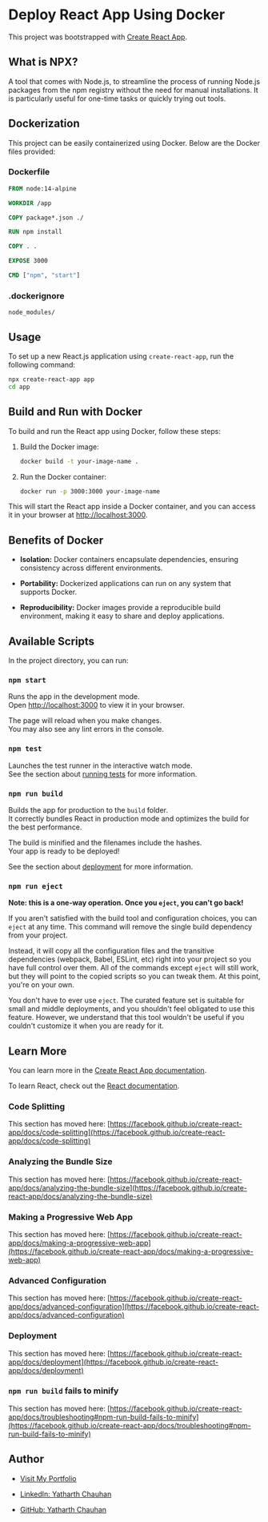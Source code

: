 
# Deploy React App Using Docker

This project was bootstrapped with [Create React App](https://github.com/facebook/create-react-app).

## What is NPX?

A tool that comes with Node.js, to streamline the process of running Node.js packages from the npm registry without the need for manual installations. It is particularly useful for one-time tasks or quickly trying out tools.

## Dockerization

This project can be easily containerized using Docker. Below are the Docker files provided:

### Dockerfile

```dockerfile
FROM node:14-alpine

WORKDIR /app

COPY package*.json ./

RUN npm install

COPY . .

EXPOSE 3000

CMD ["npm", "start"]
```

### .dockerignore

```dockerignore
node_modules/
```

## Usage

To set up a new React.js application using `create-react-app`, run the following command:

```bash
npx create-react-app app
cd app
```

## Build and Run with Docker

To build and run the React app using Docker, follow these steps:

1. Build the Docker image:

   ```bash
   docker build -t your-image-name .
   ```

2. Run the Docker container:

   ```bash
   docker run -p 3000:3000 your-image-name
   ```

This will start the React app inside a Docker container, and you can access it in your browser at [http://localhost:3000](http://localhost:3000).

## Benefits of Docker

- **Isolation:** Docker containers encapsulate dependencies, ensuring consistency across different environments.

- **Portability:** Dockerized applications can run on any system that supports Docker.

- **Reproducibility:** Docker images provide a reproducible build environment, making it easy to share and deploy applications.

## Available Scripts

In the project directory, you can run:

### `npm start`

Runs the app in the development mode.\
Open [http://localhost:3000](http://localhost:3000) to view it in your browser.

The page will reload when you make changes.\
You may also see any lint errors in the console.

### `npm test`

Launches the test runner in the interactive watch mode.\
See the section about [running tests](https://facebook.github.io/create-react-app/docs/running-tests) for more information.

### `npm run build`

Builds the app for production to the `build` folder.\
It correctly bundles React in production mode and optimizes the build for the best performance.

The build is minified and the filenames include the hashes.\
Your app is ready to be deployed!

See the section about [deployment](https://facebook.github.io/create-react-app/docs/deployment) for more information.

### `npm run eject`

**Note: this is a one-way operation. Once you `eject`, you can't go back!**

If you aren't satisfied with the build tool and configuration choices, you can `eject` at any time. This command will remove the single build dependency from your project.

Instead, it will copy all the configuration files and the transitive dependencies (webpack, Babel, ESLint, etc) right into your project so you have full control over them. All of the commands except `eject` will still work, but they will point to the copied scripts so you can tweak them. At this point, you're on your own.

You don't have to ever use `eject`. The curated feature set is suitable for small and middle deployments, and you shouldn't feel obligated to use this feature. However, we understand that this tool wouldn't be useful if you couldn't customize it when you are ready for it.

## Learn More

You can learn more in the [Create React App documentation](https://facebook.github.io/create-react-app/docs/getting-started).

To learn React, check out the [React documentation](https://reactjs.org/).

### Code Splitting

This section has moved here: [https://facebook.github.io/create-react-app/docs/code-splitting](https://facebook.github.io/create-react-app/docs/code-splitting)

### Analyzing the Bundle Size

This section has moved here: [https://facebook.github.io/create-react-app/docs/analyzing-the-bundle-size](https://facebook.github.io/create-react-app/docs/analyzing-the-bundle-size)

### Making a Progressive Web App

This section has moved here: [https://facebook.github.io/create-react-app/docs/making-a-progressive-web-app](https://facebook.github.io/create-react-app/docs/making-a-progressive-web-app)

### Advanced Configuration

This section has moved here: [https://facebook.github.io/create-react-app/docs/advanced-configuration](https://facebook.github.io/create-react-app/docs/advanced-configuration)

### Deployment

This section has moved here: [https://facebook.github.io/create-react-app/docs/deployment](https://facebook.github.io/create-react-app/docs/deployment)

### `npm run build` fails to minify

This section has moved here: [https://facebook.github.io/create-react-app/docs/troubleshooting#npm-run-build-fails-to-minify](https://facebook.github.io/create-react-app/docs/troubleshooting#npm-run-build-fails-to-minify)

## Author
- [Visit My Portfolio](https://yatharthchauhan.me)

- [LinkedIn: Yatharth Chauhan](https://www.linkedin.com/in/yatharth-chauhan-729674202/)

- [GitHub: Yatharth Chauhan](https://github.com/YatharthChauhan2362)